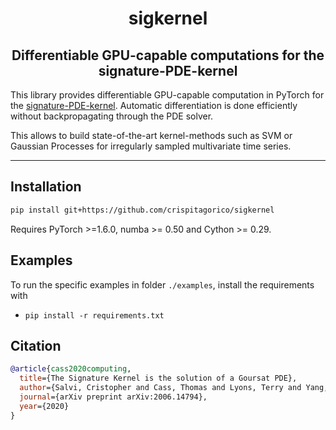 <h1 align='center'>sigkernel</h1>
<h2 align='center'>Differentiable GPU-capable computations for the signature-PDE-kernel</h2>

This library provides differentiable GPU-capable computation in PyTorch for the [signature-PDE-kernel](https://arxiv.org/abs/2006.14794). Automatic differentiation is done efficiently without backpropagating through the PDE solver.

This allows to build state-of-the-art kernel-methods such as SVM or Gaussian Processes for irregularly sampled multivariate time series.

---

## Installation

```bash
pip install git+https://github.com/crispitagorico/sigkernel
```

Requires PyTorch >=1.6.0, numba >= 0.50 and Cython >= 0.29.

## Examples
To run the specific examples in folder `./examples`, install the requirements with

+ `pip install -r requirements.txt`

## Citation

```bibtex
@article{cass2020computing,
  title={The Signature Kernel is the solution of a Goursat PDE},
  author={Salvi, Cristopher and Cass, Thomas and Lyons, Terry and Yang, Weixin},
  journal={arXiv preprint arXiv:2006.14794},
  year={2020}
}
```

<!-- 
-->

